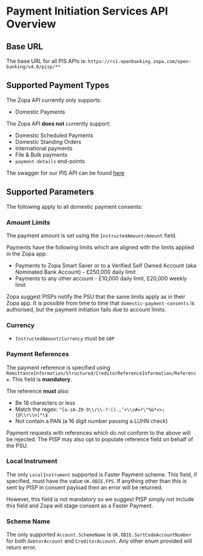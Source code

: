 # Payment Initiation Services API Overview

## Base URL
The base URL for all PIS APIs is: `https://rs1.openbanking.zopa.com/open-banking/v4.0/pisp/**`

## Supported Payment Types
The Zopa API currently only supports:
- Domestic Payments

The Zopa API __does not__ currently support:
- Domestic Scheduled Payments
- Domestic Standing Orders
- International payments
- File & Bulk payments
- `payment-details` end-points

The swagger for our PIS API can be found [here](/perry/developer/documentation?resource=euhub-zopa-portal-new&document=swagger/payment-initiation-openapi.yaml)

## Supported Parameters
The following apply to all domestic payment consents:

### Amount Limits
The payment amount is set using the `InstructedAmount/Amount` field.

Payments have the following limits which are aligned with the limits applied in the Zopa app:
- Payments to Zopa Smart Saver or to a Verified Self Owned Account (aka Nominated Bank Account) - £250,000 daily limit
- Payments to any other account - £10,000 daily limit, £20,000 weekly limit

Zopa suggest PISPs notify the PSU that the same limits apply as in their Zopa app. It is possible from time to time that `domestic-payment-consents` is authorised, but the payment initiation fails due to account limits.

### Currency
- `InstructedAmount/Currency` must be `GBP`

### Payment References
The payment reference is specified using `RemittanceInformation/Structured/CreditorReferenceInformation/Reference`. This field is **mandatory**.

The reference **must** also:
- Be 18 characters or less
- Match the regex: `^[a-zA-Z0-9\\/\\-?:().,’+\\s#=!\"%&*<>;{@\\r\\n]*\$`
- Not contain a PAN (a 16 digit number passing a LUHN check)

Payment requests with references which do not conform to the above will be rejected. The PISP may also opt to populate reference field on behalf of the PSU.

### Local Instrument
The only `LocalInstrument` supported is Faster Payment scheme. This field, if specified, must have the value `UK.OBIE.FPS`. If anything other than this is sent by PISP in consent payload then an error will be returned.

However, this field is not mandatory so we suggest PISP simply not include this field and Zopa will stage consent as a Faster Payment.

### Scheme Name
The only supported `Account.SchemeName` is `UK.OBIE.SortCodeAccountNumber` for both `DebtorAccount` and `CreditorAccount`. Any other enum provided will return error.